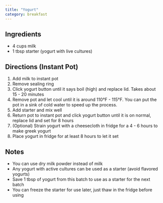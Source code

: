 ```yaml
---
title: "Yogurt"
category: breakfast
---
```


## Ingredients
- 4 cups milk
- 1 tbsp starter (yogurt with live cultures)

## Directions (Instant Pot)
1. Add milk to instant pot
2. Remove sealing ring
2. Click yogurt button until it says boil (high) and replace lid. Takes about 15 - 20 minutes
3. Remove pot and let cool until it is around 110°F - 115°F. You can put the pot in a sink of cold water to speed up the process.
4. Add starter and mix well
5. Return pot to instant pot and click yogurt button until it is on normal, replace lid and set for 8 hours
6. (Optional) Strain yogurt with a cheesecloth in fridge for a 4 - 6 hours to make greek yogurt
7. Place yogurt in fridge for at least 8 hours to let it set

## Notes
- You can use dry milk powder instead of milk
- Any yogurt with active cultures can be used as a starter (avoid flavored yogurts)
- Save 1 tbsp of yogurt from this batch to use as a starter for the next batch
- You can freeze the starter for use later, just thaw in the fridge before using
